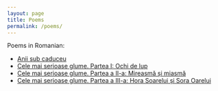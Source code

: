 ```yaml
---
layout: page
title: Poems
permalink: /poems/
---
```


Poems in Romanian:
- [Anii sub caduceu](https://github.com/crturliuc/crturliuc.github.io/raw/master/data/anii_sub_caduceu.pdf)
- [Cele mai serioase glume. Partea I: Ochi de lup](https://github.com/crturliuc/crturliuc.github.io/raw/master/data/cele_mai_serioase_glume_1.pdf)
- [Cele mai serioase glume. Partea a II-a: Mireasmă și miasmă](https://github.com/crturliuc/crturliuc.github.io/raw/master/data/cele_mai_serioase_glume_2.pdf)
- [Cele mai serioase glume. Partea a III-a: Hora Soarelui și Sora Oarelui](https://github.com/crturliuc/crturliuc.github.io/raw/master/data/cele_mai_serioase_glume_3.pdf)
